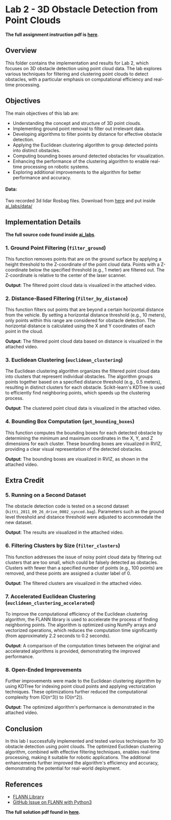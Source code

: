 
# Lab 2 - 3D Obstacle Detection from Point Clouds

**The full assignment instruction pdf is [here](docs/Lab2.pdf)**.

## Overview

This folder contains the implementation and results for Lab 2, which focuses on 3D obstacle detection using point cloud data. The lab explores various techniques for filtering and clustering point clouds to detect obstacles, with a particular emphasis on computational efficiency and real-time processing.


## Objectives

The main objectives of this lab are:
- Understanding the concept and structure of 3D point clouds.
- Implementing ground point removal to filter out irrelevant data.
- Developing algorithms to filter points by distance for effective obstacle detection.
- Applying the Euclidean clustering algorithm to group detected points into distinct obstacles.
- Computing bounding boxes around detected obstacles for visualization.
- Enhancing the performance of the clustering algorithm to enable real-time processing on robotic systems.
- Exploring additional improvements to the algorithm for better performance and accuracy.

#### Data:
Two recorded 3d lidar Rosbag files. Download from [here](https://drive.google.com/drive/folders/1kFWmUvjs5I9GQEOAF9Qm00MaSwgtn0Hv?usp=sharing) and put inside [ai_labs/data/](ai_labs/data/)

## Implementation Details
**The full source code found inside [ai_labs](./ai_labs/)**.


### 1. Ground Point Filtering (`filter_ground`)
This function removes points that are on the ground surface by applying a height threshold to the Z-coordinate of the point cloud data. Points with a Z-coordinate below the specified threshold (e.g., 1 meter) are filtered out. The Z-coordinate is relative to the center of the laser scanner.

**Output**: The filtered point cloud data is visualized in the attached video.

### 2. Distance-Based Filtering (`filter_by_distance`)
This function filters out points that are beyond a certain horizontal distance from the vehicle. By setting a horizontal distance threshold (e.g., 10 meters), only points within this range are considered for obstacle detection. The horizontal distance is calculated using the X and Y coordinates of each point in the cloud.

**Output**: The filtered point cloud data based on distance is visualized in the attached video.

### 3. Euclidean Clustering (`euclidean_clustering`)
The Euclidean clustering algorithm organizes the filtered point cloud data into clusters that represent individual obstacles. The algorithm groups points together based on a specified distance threshold (e.g., 0.5 meters), resulting in distinct clusters for each obstacle. Scikit-learn's KDTree is used to efficiently find neighboring points, which speeds up the clustering process.

**Output**: The clustered point cloud data is visualized in the attached video.

### 4. Bounding Box Computation (`get_bounding_boxes`)
This function computes the bounding boxes for each detected obstacle by determining the minimum and maximum coordinates in the X, Y, and Z dimensions for each cluster. These bounding boxes are visualized in RVIZ, providing a clear visual representation of the detected obstacles.

**Output**: The bounding boxes are visualized in RVIZ, as shown in the attached video.

## Extra Credit

### 5. Running on a Second Dataset
The obstacle detection code is tested on a second dataset (`kitti_2011_09_26_drive_0002_synced.bag`). Parameters such as the ground level threshold and distance threshold were adjusted to accommodate the new dataset.

**Output**: The results are visualized in the attached video.

### 6. Filtering Clusters by Size (`filter_clusters`)
This function addresses the issue of noisy point cloud data by filtering out clusters that are too small, which could be falsely detected as obstacles. Clusters with fewer than a specified number of points (e.g., 100 points) are removed, and these points are assigned a cluster label of 0.

**Output**: The filtered clusters are visualized in the attached video.

### 7. Accelerated Euclidean Clustering (`euclidean_clustering_accelerated`)
To improve the computational efficiency of the Euclidean clustering algorithm, the FLANN library is used to accelerate the process of finding neighboring points. The algorithm is optimized using NumPy arrays and vectorized operations, which reduces the computation time significantly (from approximately 2.2 seconds to 0.2 seconds).

**Output**: A comparison of the computation times between the original and accelerated algorithms is provided, demonstrating the improved performance.

### 8. Open-Ended Improvements
Further improvements were made to the Euclidean clustering algorithm by using KDTree for indexing point cloud points and applying vectorization techniques. These optimizations further reduced the computational complexity from \(O(n^3)\) to \(O(n^2)\).

**Output**: The optimized algorithm's performance is demonstrated in the attached video.

## Conclusion

In this lab I successfully implemented and tested various techniques for 3D obstacle detection using point clouds. The optimized Euclidean clustering algorithm, combined with effective filtering techniques, enables real-time processing, making it suitable for robotic applications. The additional enhancements further improved the algorithm's efficiency and accuracy, demonstrating the potential for real-world deployment.

## References
- [FLANN Library](https://pypi.org/project/flann/)
- [GitHub Issue on FLANN with Python3](https://github.com/primetang/pyflann/issues/1)

**The full solution pdf found in [here](Lab2_Ai_robotics.pdf).**
